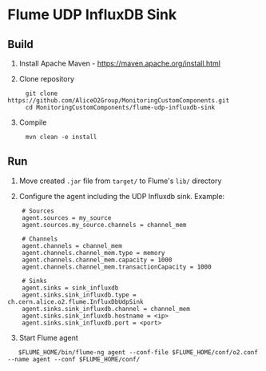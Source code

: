 # Flume UDP InfluxDB Sink

## Build
1) Install Apache Maven - https://maven.apache.org/install.html

2) Clone repository

```
     git clone https://github.com/AliceO2Group/MonitoringCustomComponents.git
     cd MonitoringCustomComponents/flume-udp-influxdb-sink
```
3) Compile
```
     mvn clean -e install
```

## Run
1) Move created `.jar` file from `target/` to Flume's `lib/` directory

2) Configure the agent including the UDP Influxdb sink. Example:
```
    # Sources
    agent.sources = my_source
    agent.sources.my_source.channels = channel_mem
	
    # Channels
    agent.channels = channel_mem
    agent.channels.channel_mem.type = memory
    agent.channels.channel_mem.capacity = 1000
    agent.channels.channel_mem.transactionCapacity = 1000
	
    # Sinks
    agent.sinks = sink_influxdb
    agent.sinks.sink_influxdb.type = ch.cern.alice.o2.flume.InfluxDbUdpSink
    agent.sinks.sink_influxdb.channel = channel_mem
    agent.sinks.sink_influxdb.hostname = <ip>
    agent.sinks.sink_influxdb.port = <port>
```

3) Start Flume agent


```
   $FLUME_HOME/bin/flume-ng agent --conf-file $FLUME_HOME/conf/o2.conf --name agent --conf $FLUME_HOME/conf/
```
   
